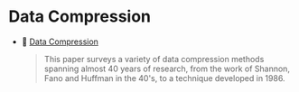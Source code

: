 # Data Compression

* :scroll: [Data Compression](https://github.com/papers-we-love/papers-we-love/blob/master/data-compression/data-compression.pdf)

    > This paper surveys a variety of data compression methods spanning almost 40 years of research, from the work of Shannon, Fano and Huffman in the 40's, to a technique developed in 1986.